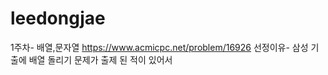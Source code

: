 # leedongjae

1주차- 배열,문자열 https://www.acmicpc.net/problem/16926  선정이유- 삼성 기출에 배열 돌리기 문제가 출제 된 적이 있어서
